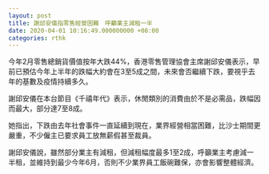 ```yaml
---
layout: post
title: 謝邱安儀指零售經營困難　呼籲業主減租一半
date: 2020-04-01 10:16:49.000000000 +08:00
categories: rthk
---
```


今年2月零售總銷貨價值按年大跌44%，香港零售管理協會主席謝邱安儀表示，早前已預估今年上半年的跌幅大約會在3至5成之間，未來會否繼續下跌，要視乎去年的基數及疫情持續多久。

謝邱安儀在本台節目《千禧年代》表示，休閒類別的消費由於不是必需品，跌幅因而最大，部分達7至8成。

她指出，下跌由去年社會事件一直延續到現在，業界經營相當困難，比沙士期間更嚴重，不少僱主已要求員工放無薪假甚至裁員。

謝邱安儀說，雖然部分業主有減租，但減租幅度最多1至2成，呼籲業主考慮減一半租，並維持到最少今年6月，否則不少業界員工飯碗難保，亦會影響整體經濟。
